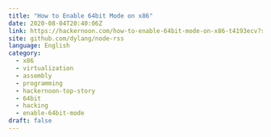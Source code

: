 ```yaml
---
title: "How to Enable 64bit Mode on x86"
date: 2020-08-04T20:40:06Z
link: https://hackernoon.com/how-to-enable-64bit-mode-on-x86-t4193ecv?source=rss&utm_medium=RSS&utm_source=news.12bit.vn
site: github.com/dylang/node-rss
language: English
category:
  - x86
  - virtualization
  - assembly
  - programming
  - hackernoon-top-story
  - 64bit
  - hacking
  - enable-64bit-mode
draft: false
---
```

